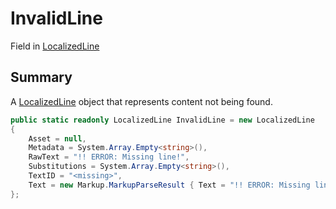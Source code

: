 # InvalidLine

Field in [LocalizedLine](yarn.unity.localizedline.md)

## Summary

A [LocalizedLine](yarn.unity.localizedline.md) object that represents content not being found.

```csharp
public static readonly LocalizedLine InvalidLine = new LocalizedLine
{
    Asset = null,
    Metadata = System.Array.Empty<string>(),
    RawText = "!! ERROR: Missing line!",
    Substitutions = System.Array.Empty<string>(),
    TextID = "<missing>",
    Text = new Markup.MarkupParseResult { Text = "!! ERROR: Missing line!", Attributes = new System.Collections.Generic.List<Markup.MarkupAttribute>() }
};
```
